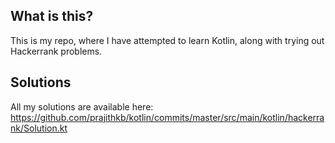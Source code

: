 ## What is this?
This is my repo, where I have attempted to learn Kotlin, along with trying out Hackerrank problems.
## Solutions
All my solutions are available here: https://github.com/prajithkb/kotlin/commits/master/src/main/kotlin/hackerrank/Solution.kt
